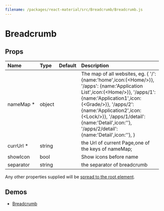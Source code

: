 ```yaml
---
filename: /packages/react-material/src/Breadcrumb/Breadcrumb.js
---
```


<!--- This documentation is automatically generated, do not try to edit it. -->

# Breadcrumb



## Props

| Name | Type | Default | Description |
|:-----|:-----|:--------|:------------|
| <span class="prop-name required">nameMap *</span> | <span class="prop-type">object |  | The map of all websites, eg. {       '/': {name:'home',icon:(&lt;Home/>)},       '/apps': {name:'Application List',icon:(&lt;Home/>)},       '/apps/1': {name:'Application1',icon:(&lt;Grade/>)},       '/apps/2': {name:'Application2',icon:(&lt;Lock/>)},       '/apps/1/detail': {name:'Detail',icon:''},       '/apps/2/detail': {name:'Detail',icon:''},     } |
| <span class="prop-name required">currUrl *</span> | <span class="prop-type">string |  | the Url of current Page,one of the keys of nameMap; |
| <span class="prop-name">showIcon</span> | <span class="prop-type">bool |  | Show icons before name |
| <span class="prop-name">separator</span> | <span class="prop-type">string |  | the separator of breadcrumb |

Any other properties supplied will be [spread to the root element](/guides/api#spread).

## Demos

- [Breadcrumb](/demos/breadcrumb)

